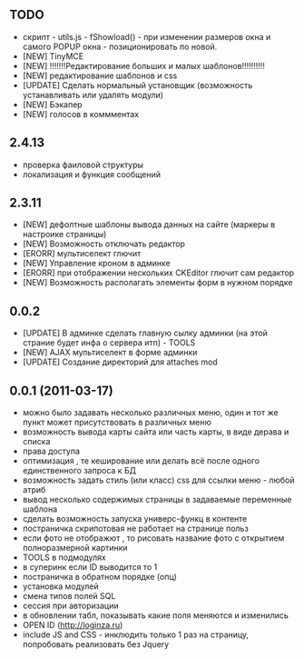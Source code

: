 ## TODO
* скрипт - utils.js - fShowload() - при изменении размеров окна и самого POPUP окна - позиционировать по новой.
* [NEW] TinyMCE
* [NEW] !!!!!!!Редактирование больших и малых шаблонов!!!!!!!!!!
* [NEW] редактирование шаблонов и css
* [UPDATE] Сделать нормальный установщик (возможность устанавливать или удалять модули)
* [NEW] Бэкапер
* [NEW] голосов в коммментах


## 2.4.13
 - проверка фаиловой структуры
 - локализация и функция сообщений

## 2.3.11
* [NEW] дефолтные шаблоны вывода данных на сайте (маркеры в настроике страницы)
* [NEW] Возможность отключать редактор
* [ERORR] мультиселект глючит
* [NEW] Управление кроном в админке
* [ERORR] при отображении нескольких CKEditor глючит сам редактор
* [NEW] Возможность располагать элементы форм в нужном порядке

## 0.0.2 
* [UPDATE] В админке сделать главную сылку админки (на этой страние будет инфа о сервера итп) - TOOLS
* [NEW] AJAX мультиселект в форме админки
* [UPDATE] Создание директорий для attaches mod

## 0.0.1 (2011-03-17)

* можно было задавать несколько различных меню, один и тот же пункт может присутствовать в различных меню
* возможность вывода карты сайта или часть карты, в виде дерава и списка
* права доступа
* оптимизация , те кеширование или делать всё после одного единственного запроса к БД
* возможность задать стиль (или класс) css для ссылки меню - любой атриб
* вывод несколько содержимых страницы в задаваемые переменные шаблона 
* сделать возможность запуска универс-функц в контенте
* постраничка скрипотовая не работает на странице польз
* если фото не отображют , то рисовать название фото с открытием полноразмерной картинки
* TOOLS в подмодулях
* в суперинк если ID выводится то 1
* постраничка в обратном порядке (опц)
* установка модулей
* смена типов полей SQL
* сессия при авторизации
* в обновлении табл, показывать какие поля меняются и  изменились
* OPEN ID (http://loginza.ru)
* include JS and CSS - инклюдить только 1 раз на страницу, попробовать реализовать без Jquery

